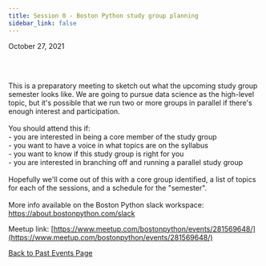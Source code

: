 ```yaml
---
title: Session 0 - Boston Python study group planning
sidebar_link: false
---
```


October 27, 2021



<p><br/><br/></p>

<p>This is a preparatory meeting to sketch out what the upcoming study group semester looks like. We are going to pursue data science as the high-level topic, but it's possible that we run two or more groups in parallel if there's enough interest and participation.<br/><br/>You should attend this if:<br/>- you are interested in being a core member of the study group<br/>- you want to have a voice in what topics are on the syllabus<br/>- you want to know if this study group is right for you<br/>- you are interested in branching off and running a parallel study group<br/><br/>Hopefully we'll come out of this with a core group identified, a list of topics for each of the sessions, and a schedule for the "semester".<br/><br/>More info available on the Boston Python slack workspace: <a class="link" href="https://about.bostonpython.com/slack" rel="nofollow ugc" target="_blank" title="https://about.bostonpython.com/slack">https://about.bostonpython.com/slack</a></p>


Meetup link: [https://www.meetup.com/bostonpython/events/281569648/](https://www.meetup.com/bostonpython/events/281569648/)

[Back to Past Events Page](index.md)